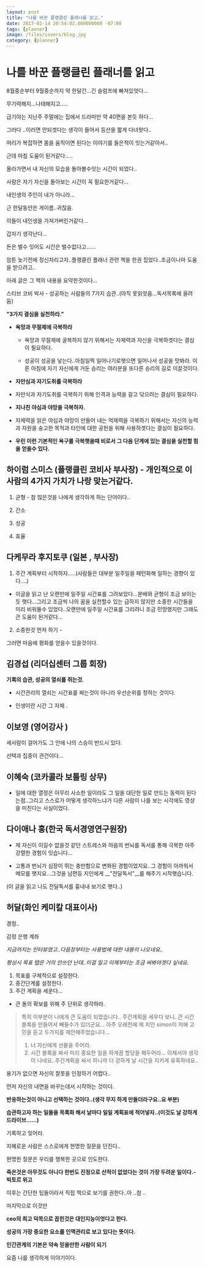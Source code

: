 ```yaml
---
layout: post
title: "나를 바꾼 플랭클린 플래너를 읽고."
date: 2017-02-14 20:54:02.000000000 -07:00
tags: [planner]
image: /files/covers/blog.jpg
category: {planner}
---
```


# 나를 바꾼 플랭클린 플래너를 읽고 

8월중순부터 9월중순까지 약 한달간...긴 슬럼프에 빠져있엇다...

무기력해지...나태해지고.....

급기야는 지난주 주말에는 집에서 드라마만 약 40편을 본듯 하다...

그러다 ..이러면 안되겟다는 생각이 들어서 등산을 짧게 다녀왓다..

머리가 복잡하면 몸을 움직이면 된다는 이야기를 들은적이 잇는거같아서..

근데 마침 도움이 된거같다.....

올라가면서 내 자신의 모습을 돌아볼수잇는 시간이 되었다..

사람은 자기 자신을 돌아보는 시간이 꼭 필요한거같다...

내인생의 주인이 내가 아니라...

근 한달동안은 게이름..귀찮음. 

이들이 내인생을 가져가버린거같다...

갑자기 생각난다...

돈은 벌수 잇어도 시간은 벌수없다고......

암튼 늦기전에 정신차리고자..플랭클린 플래너 관련 책을 한권 집었다..조금이나마 도움을 받으려고..

아래 글은 그 책의 내용을 요약한것이다...

스티브 코비 박사 - 성공하는 사람들의 7가지 습관..(아직 못읽엇음...독서목록에 올려둠)

__"3가지 결심을 실천하라."__ 

- __욕망과 무절제에 극복하라__

  - 욕망과 무절제에 굴복하지 않기 위해서는 자제력과 자신을 극복하겟다는 결심이 필요하다.

  - 성공이 성공을 낳는다..아침일찍 일어나기로햇으면 일어나서 성공을 맛봐라. 이른 아침에 자기 자신에게 거둔 승리는 여러분을 또다른 승리의 길로 이끌것이다.

- __자만심과 자기도취를 극복하라__

 - 자만식과 자기도취를 극복하기 위해 인격과 능력을 갈고 닦으려는 결심이 필요하다.

- __지나친 야심과 야망을 극복하자.__

 - 자제력을 읽은 야심과 야망이 만들어 내는 억제력을 극복하기 위해서는 자신의 능력과 자원을 숭고한 목적과 타인에 대한 공헌을 위해 사용하겟다는 결심이 필요하다.

- __우린 이런 기본적인 욕구를 극복햇을때 비로서 그 다음 단계에 있는 결심을 실천할 힘을 얻을수 있다.__

## 하이럼 스미스 (플랭클린 코비사 부사장) - 개인적으로 이사람의 4가지 가치가 나랑 맞는거같다.

1. 균형 - 참 많은것을 나에게 생각하게 하는 단어이다..

2. 간소

3. 성공

4. 효율

## 다케무라 후지토쿠 (일본 , 부사장)


1. 주간 계획부터 시작하자.....(사람들은 대부분 일주일을 패턴화해 일하는 경향이 있다....)

- 이글을 읽고 난 오랜만에 일주일 시간표를 그려보았다...분배와 균형이 조금 보이는듯 햇다...그리고 조금씩 나의 꿈을 실천할수 있는 급하지 않지만 소중한 시간들을 미리 비워둘수 있었다..오랜만에 일주일 시간표를 그리려니 조금 민망했지만 그래도 큰 도움이 된거같다...

2. 소중한것 먼저 하기 -

그러면 마음에 평화를 얻을수 있을것이다.


##  김경섭 (리더십센터 그룹 회장)

__기록의 습관, 성공의 열쇠를 쥐는것.__

- 시간관리의 열쇠는 시간표를 짜는것이 아니라 우선순위를 정하는 것이다.

- 인생이란 시간 그 자체 .

## 이보영 (영어강사 )

세사람이 걸어가도 그 안에 나의 스승이 반드시 있다.

선택과 집중이 관건이다...

## 이혜숙 (코카콜라 보틀링 상무)

- 일에 대한 열정은 아무리 사소한 일이라도 그 일을 대단한 일로 만드는 동력이 된다는점..그리고 스스로가 어떻게 생각하느냐가 다른 사람이 나를 보는 시각에도 영샹을 미친다는 사실이었다.

## 다이애나 홍(한국 독서경영연구원장)

- 제 자신이 이길수 없을것 같던 스트레스와 마음의 번뇌를 독서를 통해 극복한 아주 강렬한 경험이 잇습니다...

- 고통과 번뇌가 심장이 뛰는 충만함으로 변화된 경험이었지요..그 경험이 아까워서 메모를 햇지요...그것을 남편등 지인에게 __"전달독서"__를 해주기 시작햇습니다.

(이 글을 읽고 나도 전달독서를 흉내내 보기로 햇다..)

## 허달(화인 케미칼 대표이사)

경청..

감정 은행 계좌

_지금까지는 인터뷰였고..다음장부터는 사용법에 대한 내용이 나오네요.._

_평상시 목표 탭은 거의 안쓰던 난데..이걸 일고 이제부터는 조금 써봐야겟다 싶네요._

1. 목표를 구체적으로 설정한다.
2. 중간단계를 설정한다.
3. 주간 계획을 세운다...
 - 큰 돌의 확보를 위해 주 단위로 생각하라.
> 특히 이부분이 나에게 큰 도움이 되었습니다..
> 주간계획을 세우다 보니..큰 시간 블록을 만들어서 빼둘수가 있더군요...
> 아주 오래전에 제 지인 simon이 저에 고민을 듣고 두가지를 제안해주었습니다...
> 1. 너 자신에게 선물을 주어라.
> 2. 시간 블록을 짜서 미리 중요한 일을 하게끔 할당을 해두어라...
> 이제서야 생각이 나네요..주간계획을 싸서 하니까 더 강하게 날 시간을 지키게 유혹하네요..

용기가 없으면 자신의 잘못을 인정하기 어렵다..

먼저 자신의 내면을 바꾸는데서 시작하는 것이다.

__반응하는것이 아니고 선택하는 것이다..(생각 무지 하게 만들더라구요..요 부분)__

__습관하고자 하는 일들을 목록화 해서 날마다 일일 계획표에 적어넣자..(이것도 날 강하게 드라이브......)__

기록하고 잊어라.

지혜로운 사람은 스스로에게 현명한 질문을 던진다..

현명한 질문은 우리를 행복한 곳으로 인도한다.

__죽은것은 아무것도 아니다 한번도 진정으로 산적이 없었다는 것이 가장 두려운 일이다.- 빅토르 위고__

이후는 간단한 팁들이라서 직접 책으로 보기를 권한다..아 ..참 ..

마지막으로 이것만

__ceo의 최고 덕목으로 꼽힌것은 대인지능이엇다고 한다.__

__성공의 가장 중요한 요소를 인맥관리로 보고 있다는 뜻이다.__

__인간관계의 기본은 약속 믿을만한 사람이 되기__

요즘 나를 생각하게 이야기이다.


